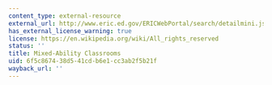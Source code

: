 ```yaml
---
content_type: external-resource
external_url: http://www.eric.ed.gov/ERICWebPortal/search/detailmini.jsp?_nfpb=true&_&ERICExtSearch_SearchValue_0=EJ664495&ERICExtSearch_SearchType_0=no&accno=EJ664495
has_external_license_warning: true
license: https://en.wikipedia.org/wiki/All_rights_reserved
status: ''
title: Mixed-Ability Classrooms
uid: 6f5c8674-38d5-41cd-b6e1-cc3ab2f5b21f
wayback_url: ''
---
```

